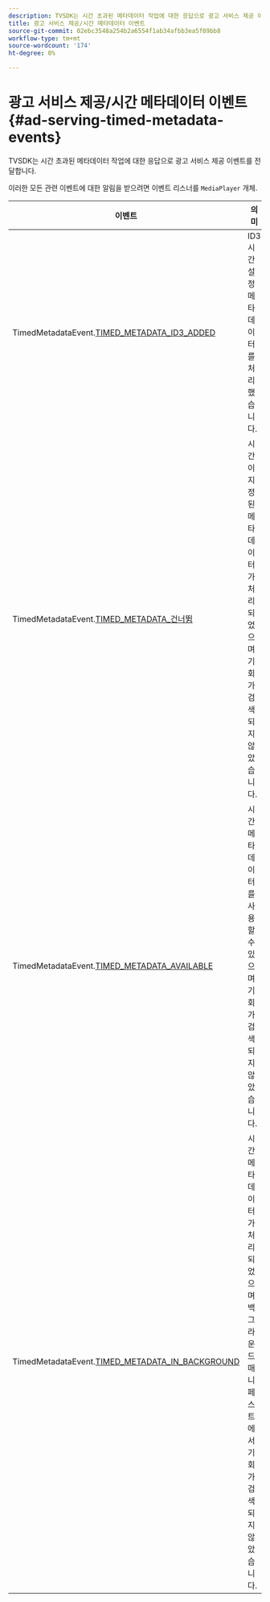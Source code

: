 ```yaml
---
description: TVSDK는 시간 초과된 메타데이터 작업에 대한 응답으로 광고 서비스 제공 이벤트를 전달합니다.
title: 광고 서비스 제공/시간 메타데이터 이벤트
source-git-commit: 02ebc3548a254b2a6554f1ab34afbb3ea5f09bb8
workflow-type: tm+mt
source-wordcount: '174'
ht-degree: 0%

---
```


# 광고 서비스 제공/시간 메타데이터 이벤트{#ad-serving-timed-metadata-events}

TVSDK는 시간 초과된 메타데이터 작업에 대한 응답으로 광고 서비스 제공 이벤트를 전달합니다.

이러한 모든 관련 이벤트에 대한 알림을 받으려면 이벤트 리스너를 `MediaPlayer` 개체.

| 이벤트 | 의미 |
|---|---|
| TimedMetadataEvent.[TIMED_METADATA_ID3_ADDED](https://help.adobe.com/en_US/primetime/api/psdk/asdoc-dhls_1.4/com/adobe/mediacore/events/TimedMetadataEvent.html#TIMED_METADATA_ID3_ADDED) | ID3 시간 설정 메타데이터를 처리했습니다. |
| TimedMetadataEvent.[TIMED_METADATA_건너뜀](https://help.adobe.com/en_US/primetime/api/psdk/asdoc-dhls_1.4/com/adobe/mediacore/events/TimedMetadataEvent.html#TIMED_METADATA_SKIPPED) | 시간이 지정된 메타데이터가 처리되었으며 기회가 검색되지 않았습니다. |
| TimedMetadataEvent.[TIMED_METADATA_AVAILABLE](https://help.adobe.com/en_US/primetime/api/psdk/asdoc-dhls_2.3/com/adobe/tvsdk/mediacore/events/TimedMetadataEvent.html#TIMED_METADATA_AVAILABLE) | 시간 메타데이터를 사용할 수 있으며 기회가 검색되지 않았습니다. |
| TimedMetadataEvent.[TIMED_METADATA_IN_BACKGROUND](https://help.stage.adobe.com/en_US/primetime/api/psdk/asdoc-dhls_2.3/com/adobe/tvsdk/mediacore/events/TimedMetadataEvent.html#TIMED_METADATA_IN_BACKGROUND) | 시간 메타데이터가 처리되었으며 백그라운드 매니페스트에서 기회가 검색되지 않았습니다. |
